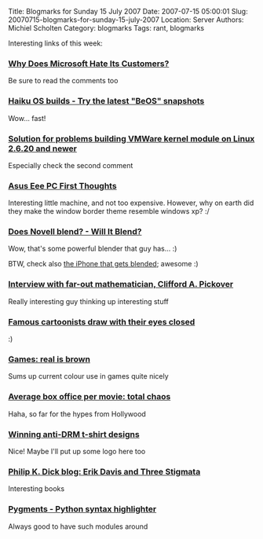 Title: Blogmarks for Sunday 15 July 2007
Date: 2007-07-15 05:00:01
Slug: 20070715-blogmarks-for-sunday-15-july-2007
Location: Server
Authors: Michiel Scholten
Category: blogmarks
Tags: rant, blogmarks

<p>Interesting links of this week:</p>
<h3><a href="http://www.huffingtonpost.com/margaret-heffernan-/why-does-microsoft-hate-i_b_52992.html">Why Does Microsoft Hate Its Customers?</a></h3>
<p>Be sure to read the comments too</p>
<h3><a href="http://www.haikuhost.com/">Haiku OS builds - Try the latest "BeOS" snapshots</a></h3>
<p>Wow... fast!</p>
<h3><a href="http://www.vmware.com/community/thread.jspa?threadID=65982&amp;tstart=30">Solution for problems building VMWare kernel module on Linux 2.6.20 and newer</a></h3>
<p>Especially check the second comment</p>
<h3><a href="http://www.brighthand.com/default.asp?newsID=13177">Asus Eee PC First Thoughts</a></h3>
<p>Interesting little machine, and not too expensive. However, why on earth did they make the window border theme resemble windows xp? :/</p>
<h3><a href="http://www.willitblend.com/videos.aspx?type=unsafe&amp;video=novell">Does Novell blend? - Will It Blend?</a></h3>
<p>Wow, that's some powerful blender that guy has... :)</p>
<p>BTW, check also <a href="http://www.willitblend.com/videos.aspx?type=unsafe&amp;video=iphone">the iPhone that gets blended</a>; awesome :)</p>
<h3><a href="http://www.boingboing.net/2007/07/10/interview_with_farou.html">Interview with far-out mathematician, Clifford A. Pickover</a></h3>
<p>Really interesting guy thinking up interesting stuff</p>
<h3><a href="http://www.boingboing.net/2007/07/10/famous_cartoonists_d.html">Famous cartoonists draw with their eyes closed</a></h3>
<p>:)</p>
<h3><a href="http://www.vgcats.com/comics/?strip_id=224">Games: real is brown</a></h3>
<p>Sums up current colour use in games quite nicely</p>
<h3><a href="http://www.boingboing.net/2007/07/10/average_box_office_p.html">Average box office per movie: total chaos</a></h3>
<p>Haha, so far for the hypes from Hollywood</p>
<h3><a href="http://www.boingboing.net/2007/07/10/winning_antidrm_tshi.html">Winning anti-DRM t-shirt designs</a></h3>
<p>Nice! Maybe I'll put up some logo here too</p>
<h3><a href="http://www.boingboing.net/2007/07/10/philip_k_dick_blog_e.html">Philip K. Dick blog: Erik Davis and Three Stigmata</a></h3>
<p>Interesting books</p>
<h3><a href="http://pygments.org/">Pygments - Python syntax highlighter</a></h3>
<p>Always good to have such modules around</p>
